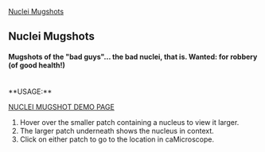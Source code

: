 [Nuclei Mugshots](https://github.com/SBU-BMI/FeatureScapeToolSuite/NucleiMugshot)

## Nuclei Mugshots
#### Mugshots of the "bad guys"... the bad nuclei, that is. Wanted: for robbery (of good health!)

<BR>
**USAGE:**

[NUCLEI MUGSHOT DEMO PAGE](http://sbu-bmi.github.io/FeatureScapeToolSuite/NucleiMugshot/)

1. Hover over the smaller patch containing a nucleus to view it larger.
2. The larger patch underneath shows the nucleus in context.
3. Click on either patch to go to the location in caMicroscope.
